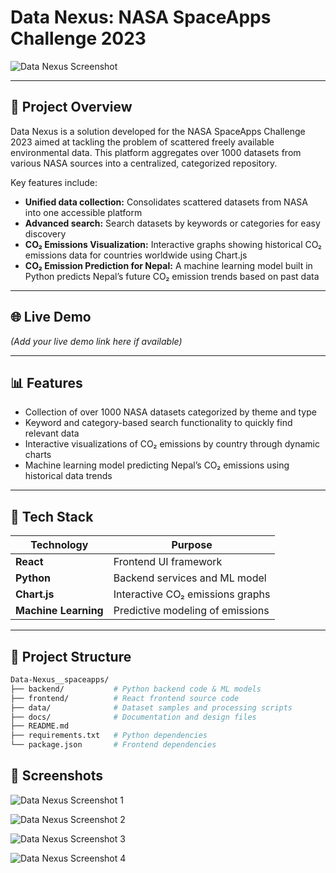 # Data Nexus: NASA SpaceApps Challenge 2023

![Data Nexus Screenshot](https://github.com/anishrajpandey/Data-Nexus__spaceapps/assets/74363280/9ad696f9-5942-404e-9c67-12e98f9ab730)

---

## 🚀 Project Overview

Data Nexus is a solution developed for the NASA SpaceApps Challenge 2023 aimed at tackling the problem of scattered freely available environmental data. This platform aggregates over 1000 datasets from various NASA sources into a centralized, categorized repository.

Key features include:

- **Unified data collection:** Consolidates scattered datasets from NASA into one accessible platform  
- **Advanced search:** Search datasets by keywords or categories for easy discovery  
- **CO₂ Emissions Visualization:** Interactive graphs showing historical CO₂ emissions data for countries worldwide using Chart.js  
- **CO₂ Emission Prediction for Nepal:** A machine learning model built in Python predicts Nepal’s future CO₂ emission trends based on past data  

---

## 🌐 Live Demo

*(Add your live demo link here if available)*

---

## 📊 Features

- Collection of over 1000 NASA datasets categorized by theme and type  
- Keyword and category-based search functionality to quickly find relevant data  
- Interactive visualizations of CO₂ emissions by country through dynamic charts  
- Machine learning model predicting Nepal’s CO₂ emissions using historical data trends  

---

## 🧰 Tech Stack

| Technology      | Purpose                             |
|-----------------|-----------------------------------|
| **React**       | Frontend UI framework              |
| **Python**      | Backend services and ML model     |
| **Chart.js**    | Interactive CO₂ emissions graphs  |
| **Machine Learning** | Predictive modeling of emissions |

---

## 📂 Project Structure

```bash
Data-Nexus__spaceapps/
├── backend/           # Python backend code & ML models
├── frontend/          # React frontend source code
├── data/              # Dataset samples and processing scripts
├── docs/              # Documentation and design files
├── README.md
├── requirements.txt   # Python dependencies
└── package.json       # Frontend dependencies
```

## 📸 Screenshots

![Data Nexus Screenshot 1](https://github.com/anishrajpandey/Data-Nexus__spaceapps/assets/74363280/9ad696f9-5942-404e-9c67-12e98f9ab730)  

![Data Nexus Screenshot 2](https://github.com/anishrajpandey/Data-Nexus__spaceapps/assets/74363280/4b750866-9fd5-4d0c-a5ae-e43f4705869f)  

![Data Nexus Screenshot 3](https://github.com/anishrajpandey/Data-Nexus__spaceapps/assets/74363280/86b03d8b-80e6-411c-bd95-8c816173cbe5)  

![Data Nexus Screenshot 4](https://github.com/anishrajpandey/Data-Nexus__spaceapps/assets/74363280/8db462a1-bb8e-42da-8da5-9fd19cb5ba82)  
